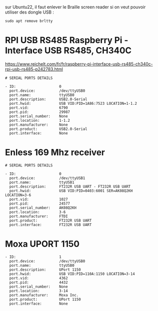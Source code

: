 sur Ubuntu22, il faut enlever le Braille screen reader si on veut pouvoir utiliser des dongle USB :

``` 
sudo apt remove brltty
```


# RPI USB RS485 Raspberry Pi - Interface USB RS485, CH340C

https://www.reichelt.com/fr/fr/raspberry-pi-interface-usb-rs485-ch340c-rpi-usb-rs485-p242783.html

```
# SERIAL PORTS DETAILS

- ID:                    0
  port.device:           /dev/ttyUSB0
  port.name:             ttyUSB0
  port.description:      USB2.0-Serial
  port.hwid:             USB VID:PID=1A86:7523 LOCATION=1-1.2
  port.vid:              6790
  port.pid:              29987
  port.serial_number:    None
  port.location:         1-1.2
  port.manufacturer:     None
  port.product:          USB2.0-Serial
  port.interface:        None
```

# Enless 169 Mhz receiver

```
# SERIAL PORTS DETAILS

- ID:                    0
  port.device:           /dev/ttyUSB1
  port.name:             ttyUSB1
  port.description:      FT232R USB UART - FT232R USB UART
  port.hwid:             USB VID:PID=0403:6001 SER=AK08Q2KH LOCATION=3-6
  port.vid:              1027
  port.pid:              24577
  port.serial_number:    AK08Q2KH
  port.location:         3-6
  port.manufacturer:     FTDI
  port.product:          FT232R USB UART
  port.interface:        FT232R USB UART
```

# Moxa UPORT 1150

```
- ID:                    1
  port.device:           /dev/ttyUSB0
  port.name:             ttyUSB0
  port.description:      UPort 1150
  port.hwid:             USB VID:PID=110A:1150 LOCATION=3-14
  port.vid:              4362
  port.pid:              4432
  port.serial_number:    None
  port.location:         3-14
  port.manufacturer:     Moxa Inc.
  port.product:          UPort 1150
  port.interface:        None
```
